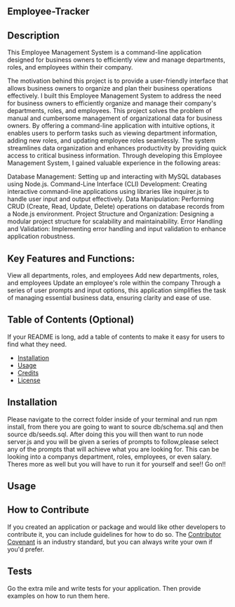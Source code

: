 ## Employee-Tracker 

## Description
This Employee Management System is a command-line application designed for business owners to efficiently view and manage departments, roles, and employees within their company. 

The motivation behind this project is to provide a user-friendly interface that allows business owners to organize and plan their business operations effectively. 
I built this Employee Management System to address the need for business owners to efficiently organize and manage their company's departments, roles, and employees.
This project solves the problem of manual and cumbersome management of organizational data for business owners. By offering a command-line application with intuitive options, it enables users to perform tasks such as viewing department information, adding new roles, and updating employee roles seamlessly. The system streamlines data organization and enhances productivity by providing quick access to critical business information.
Through developing this Employee Management System, I gained valuable experience in the following areas:

Database Management: Setting up and interacting with MySQL databases using Node.js.
Command-Line Interface (CLI) Development: Creating interactive command-line applications using libraries like inquirer.js to handle user input and output effectively.
Data Manipulation: Performing CRUD (Create, Read, Update, Delete) operations on database records from a Node.js environment.
Project Structure and Organization: Designing a modular project structure for scalability and maintainability.
Error Handling and Validation: Implementing error handling and input validation to enhance application robustness.

## Key Features and Functions:
View all departments, roles, and employees
Add new departments, roles, and employees
Update an employee's role within the company
Through a series of user prompts and input options, this application simplifies the task of managing essential business data, ensuring clarity and ease of use.

## Table of Contents (Optional)

If your README is long, add a table of contents to make it easy for users to find what they need.

- [Installation](#installation)
- [Usage](#usage)
- [Credits](#credits)
- [License](#license)

## Installation
Please navigate to the correct folder inside of your terminal and run npm install, from there you are going to want to source db/schema.sql   and then source db/seeds.sql.  After doing this you will then want to run node server.js and you will be given a series of prompts to follow,please
select any of the prompts that will achieve what you are looking for. This can be looking into a companys department, roles, employees, or even salary. Theres more as well but you will have to run it for yourself and see!! Go on!!
 
 ## Usage



 
## How to Contribute

If you created an application or package and would like other developers to contribute it, you can include guidelines for how to do so. The [Contributor Covenant](https://www.contributor-covenant.org/) is an industry standard, but you can always write your own if you'd prefer.

## Tests

Go the extra mile and write tests for your application. Then provide examples on how to run them here.
